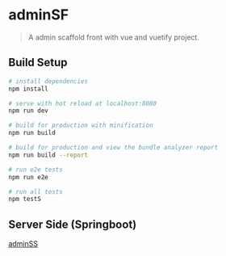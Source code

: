 # adminSF

> A admin scaffold front with vue and vuetify project.

## Build Setup

``` bash
# install dependencies
npm install

# serve with hot reload at localhost:8080
npm run dev

# build for production with minification
npm run build

# build for production and view the bundle analyzer report
npm run build --report

# run e2e tests
npm run e2e

# run all tests
npm testS
```
## Server Side (Springboot)
[adminSS](https://github.com/fish119/adminSS)